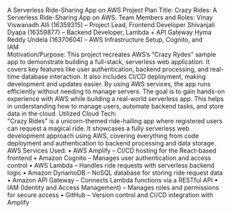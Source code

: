 A Serverless Ride-Sharing App on AWS 
Project Plan Title: Crazy Rides: A Serverless Ride-Sharing  App on AWS. 
Team Members and Roles: 
Vinay Viswanadh Alli (16359315) – Project Lead, Frontend Developer 
Shivanjali Dyapa (16359877) – Backend Developer, Lambda + API Gateway 
Hyma Reddy Undela (16370604) – AWS Infrastructure Setup, Cognito, and     
IAM      
Motivation/Purpose: 
This project recreates AWS’s “Crazy Rydes” sample app to demonstrate building 
a full-stack, serverless web application. It covers key features like user 
authentication, backend processing, and real-time database interaction. 
It also includes CI/CD deployment, making development and updates easier. By 
using AWS services, the app runs efficiently without needing to manage servers. 
The goal is to gain hands-on experience with AWS while building a real-world 
serverless app. This helps in understanding how to manage users, automate 
backend tasks, and store data in the cloud. 
Utilized Cloud Tech:  
"Crazy Rides" is a unicorn-themed ride-hailing app where registered users can 
request a magical ride. It showcases a fully serverless web development approach 
using AWS, covering everything from code deployment and authentication to 
backend processing and data storage. 
AWS Services Used: 
• AWS Amplify – CI/CD hosting for the React-based frontend 
• Amazon Cognito – Manages user authentication and access control 
• AWS Lambda – Handles ride requests with serverless backend logic 
• Amazon DynamoDB – NoSQL database for storing ride request data 
• Amazon API Gateway – Connects Lambda functions via a RESTful API 
• IAM (Identity and Access Management) – Manages roles and permissions 
for secure access 
• GitHub – Version control and CI/CD integration with Amplify

